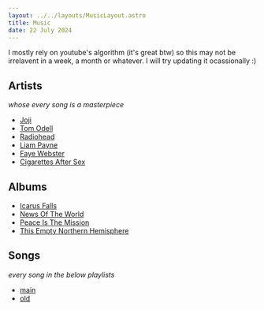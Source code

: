 ```yaml
---
layout: ../../layouts/MusicLayout.astro
title: Music
date: 22 July 2024
---
```


I mostly rely on youtube's algorithm (it's great btw) so this may not be irrelavent in a week, a month or whatever. I will try updating it ocassionally :)

## Artists

_whose every song is a masterpiece_

- [Joji](https://music.youtube.com/channel/UCXi-Rme73-wjVK5IE78a3SQ)
- [Tom Odell](https://music.youtube.com/channel/UCrP3Rfz32MT-OH9MZh_N9kA)
- [Radiohead](https://music.youtube.com/channel/UCr_iyUANcn9OX_yy9piYoLw)
- [Liam Payne](https://music.youtube.com/channel/UCEcGHupZkoAPFXXQrC2W8rA)
- [Faye Webster](https://music.youtube.com/channel/UCdKJ6iMnCsPcTDB5p510Ztg)
- [Cigarettes After Sex](https://music.youtube.com/channel/UCIMuwfTAzgZ5Dg84TmYxYkA)

## Albums

- [Icarus Falls](https://music.youtube.com/playlist?list=OLAK5uy_kutHXOMB7rhavgRi123VoBlk3zBmWgzLQ)
- [News Of The World](https://music.youtube.com/playlist?list=OLAK5uy_mepzJYHmqw6Ey4F8YVyHaTDex4RRO1ohE)
- [Peace Is The Mission](https://music.youtube.com/playlist?list=OLAK5uy_kY-NNIa-vok_bm9O_NeeAx16K3junc0no)
- [This Empty Northern Hemisphere](https://music.youtube.com/playlist?list=OLAK5uy_khnkiR1MPJTEOD0P59QBOBmz_n98jxv4Q)

## Songs

_every song in the below playlists_

- [main](https://music.youtube.com/playlist?list=PLnUuR3FbjJOVstg1ht6X0LqyTh9EWwdVR&si=0K7Pdqt5Zr4f7cyh)
- [old](https://music.youtube.com/playlist?list=PLnUuR3FbjJOWm3MOfH-fkMDPw6-l_BXdL&si=a5LeFEqxn15l7gI4)
